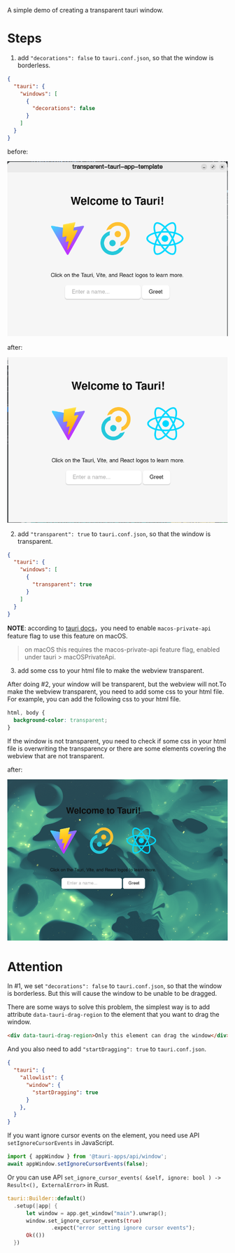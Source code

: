 A simple demo of creating a transparent tauri window.

# Steps

1. add `"decorations": false` to `tauri.conf.json`, so that the window is borderless.

```JSON
{
  "tauri": {
    "windows": [
      {
        "decorations": false
      }
    ]
  }
}
```

before:

![decorations](./screenshots/decorations.png)

after:

![no-decorations](./screenshots/no-decorations.png)

2. add `"transparent": true` to `tauri.conf.json`, so that the window is transparent.

```JSON
{
  "tauri": {
    "windows": [
      {
        "transparent": true
      }
    ]
  }
}
```

**NOTE**: according to [tauri docs](https://tauri.app/v1/api/config/#windowconfig)，you need to enable `macos-private-api` feature flag to use this feature on macOS.

> on macOS this requires the macos-private-api feature flag, enabled under tauri > macOSPrivateApi. 

3. add some css to your html file to make the webview transparent.

After doing #2, your window will be transparent, but the webview will not.To make the webview transparent, you need to add some css to your html file. For example, you can add the following css to your html file. 

```CSS
html, body {
  background-color: transparent;
}
```

If the window is not transparent, you need to check if some css in your html file is overwriting the transparency or there are some elements covering the webview that are not transparent.

after:

![transparent](./screenshots/transparent.png)

# Attention

In #1, we set `"decorations": false` to `tauri.conf.json`, so that the window is borderless. But this will cause the window to be unable to be dragged. 

There are some ways to solve this problem, the simplest way is to add attribute `data-tauri-drag-region` to the element that you want to drag the window. 

```HTML
<div data-tauri-drag-region>Only this element can drag the window</div>
```

And you also need to add `"startDragging": true` to `tauri.conf.json`.

```JSON
{
  "tauri": {
    "allowlist": {
      "window": {
        "startDragging": true
      }
    },
  }
}
```

If you want ignore cursor events on the element, you need use API `setIgnoreCursorEvents` in JavaScript.

```JavaScript
import { appWindow } from '@tauri-apps/api/window';
await appWindow.setIgnoreCursorEvents(false);
```

Or you can use API `set_ignore_cursor_events( &self, ignore: bool ) -> Result<(), ExternalError>` in Rust.

```Rust
tauri::Builder::default()
  .setup(|app| {
      let window = app.get_window("main").unwrap();
      window.set_ignore_cursor_events(true)
              .expect("error setting ignore cursor events");
      Ok(())
  })
```